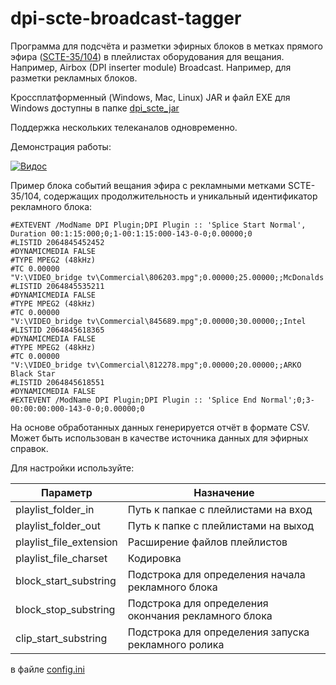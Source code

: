 # dpi-scte-broadcast-tagger
Программа для подсчёта и разметки эфирных блоков в метках прямого эфира ([SCTE-35/104](https://en.wikipedia.org/wiki/SCTE-35)) в плейлистах оборудования для вещания. Например, Airbox (DPI inserter module) Broadcast. Например, для разметки рекламных блоков.
 
Кроссплатформенный (Windows, Mac, Linux) JAR и файл EXE для Windows доступны в папке [dpi_scte_jar](https://github.com/bridgemedia/dpi-scte-broadcast-tagger/tree/master/dpi_scte_jar)
 
Поддержка нескольких телеканалов одновременно. 
 
Демонстрация работы:
 
[![Видос](https://img.youtube.com/vi/ROd0PoMJpEo/0.jpg)](https://www.youtube.com/watch?v=ROd0PoMJpEo)
 
Пример блока событий вещания эфира с рекламными метками SCTE-35/104, содержащих продолжительность и уникальный идентификатор рекламного блока:

```
#EXTEVENT /ModName DPI Plugin;DPI Plugin :: 'Splice Start Normal', Duration 00:1:15:000;0;1-00:1:15:000-143-0-0;0.00000;0
#LISTID 2064845452452
#DYNAMICMEDIA FALSE
#TYPE MPEG2 (48kHz)
#TC 0.00000
"V:\VIDEO_bridge tv\Commercial\806203.mpg";0.00000;25.00000;;McDonalds
#LISTID 2064845535211
#DYNAMICMEDIA FALSE
#TYPE MPEG2 (48kHz)
#TC 0.00000
"V:\VIDEO_bridge tv\Commercial\845689.mpg";0.00000;30.00000;;Intel
#LISTID 2064845618365
#DYNAMICMEDIA FALSE
#TYPE MPEG2 (48kHz)
#TC 0.00000
"V:\VIDEO_bridge tv\Commercial\812278.mpg";0.00000;20.00000;;ARKO Black Star
#LISTID 2064845618551
#DYNAMICMEDIA FALSE
#EXTEVENT /ModName DPI Plugin;DPI Plugin :: 'Splice End Normal';0;3-00:00:00:000-143-0-0;0.00000;0
```

На основе обработанных данных генерируется отчёт в формате CSV.
Может быть использован в качестве источника данных для эфирных справок.
 
Для настройки используйте:

 | Параметр | Назначение | 
 | --- | --- | 
 | playlist_folder_in | Путь к папкае с плейлистами на вход | 
 | playlist_folder_out | Путь к папке с плейлистами на выход | 
 | playlist_file_extension | Расширение файлов плейлистов | 
 | playlist_file_charset | Кодировка | 
 | block_start_substring | Подстрока для определения начала рекламного блока | 
 | block_stop_substring | Подстрока для определения окончания рекламного блока | 
 | clip_start_substring | Подстрока для определения запуска рекламного ролика | 

в файле [config.ini](https://github.com/bridgemedia/dpi-scte-broadcast-tagger/blob/master/config.ini)
